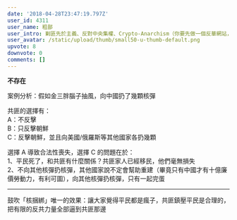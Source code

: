 ```yaml
---
date: '2018-04-28T23:47:19.797Z'
user_id: 4311
user_name: 粗鄙
user_intro: 剿匪先於主義、反對中央集權、Crypto-Anarchism（你要先做一個反華網站，然後再把它賣給共產黨）
user_avatar: /static/upload/thumb/small50-u-thumb-default.png
upvote: 8
downvote: 0
comments: []
---
```


**不存在**

案例分析：假如金三胖腦子抽風，向中國扔了幾顆核彈

共匪的選擇有：  
A：不反擊  
B：只反擊朝鮮  
C：反擊朝鮮，並且向美國/俄羅斯等其他國家各扔幾顆

選擇 A 導致合法性喪失，選擇 C 的問題在於：  
1、平民死了，和共匪有什麼關係？共匪家人已經移民，他們毫無損失  
2、不向其他核彈扔核彈，其他國家說不定會幫助重建（畢竟只有中國才有十億廉價勞動力，有利可圖），向其他核彈扔核彈，只有一起完蛋

---

鼓吹「核捆綁」唯一的效果：讓大家覺得平民都是瘋子，共匪鎮壓平民是合理的，把有限的反共力量全部逼到共匪那邊
